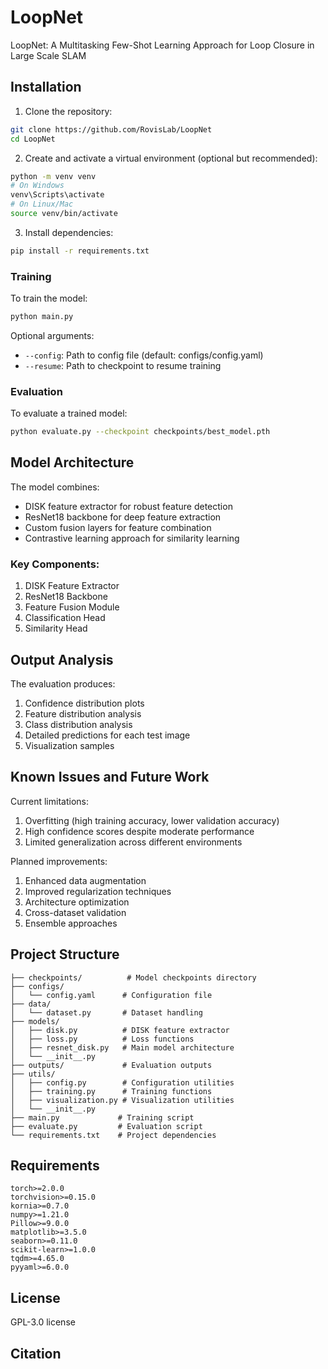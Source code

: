 # LoopNet

LoopNet: A Multitasking Few-Shot Learning Approach for Loop Closure in Large Scale SLAM

## Installation

1. Clone the repository:
```bash
git clone https://github.com/RovisLab/LoopNet
cd LoopNet
```

2. Create and activate a virtual environment (optional but recommended):
```bash
python -m venv venv
# On Windows
venv\Scripts\activate
# On Linux/Mac
source venv/bin/activate
```

3. Install dependencies:
```bash
pip install -r requirements.txt
```

### Training
To train the model:
```bash
python main.py
```

Optional arguments:
- `--config`: Path to config file (default: configs/config.yaml)
- `--resume`: Path to checkpoint to resume training

### Evaluation
To evaluate a trained model:
```bash
python evaluate.py --checkpoint checkpoints/best_model.pth
```

## Model Architecture

The model combines:
- DISK feature extractor for robust feature detection
- ResNet18 backbone for deep feature extraction
- Custom fusion layers for feature combination
- Contrastive learning approach for similarity learning

### Key Components:
1. DISK Feature Extractor
2. ResNet18 Backbone
3. Feature Fusion Module
4. Classification Head
5. Similarity Head


## Output Analysis

The evaluation produces:
1. Confidence distribution plots
2. Feature distribution analysis
3. Class distribution analysis
4. Detailed predictions for each test image
5. Visualization samples

## Known Issues and Future Work

Current limitations:
1. Overfitting (high training accuracy, lower validation accuracy)
2. High confidence scores despite moderate performance
3. Limited generalization across different environments

Planned improvements:
1. Enhanced data augmentation
2. Improved regularization techniques
3. Architecture optimization
4. Cross-dataset validation
5. Ensemble approaches

## Project Structure
```
├── checkpoints/          # Model checkpoints directory
├── configs/             
│   └── config.yaml      # Configuration file
├── data/
│   └── dataset.py       # Dataset handling
├── models/
│   ├── disk.py          # DISK feature extractor
│   ├── loss.py          # Loss functions
│   ├── resnet_disk.py   # Main model architecture
│   └── __init__.py
├── outputs/             # Evaluation outputs
├── utils/
│   ├── config.py        # Configuration utilities
│   ├── training.py      # Training functions
│   ├── visualization.py # Visualization utilities
│   └── __init__.py
├── main.py             # Training script
├── evaluate.py         # Evaluation script
└── requirements.txt    # Project dependencies
```

## Requirements
```
torch>=2.0.0
torchvision>=0.15.0
kornia>=0.7.0
numpy>=1.21.0
Pillow>=9.0.0
matplotlib>=3.5.0
seaborn>=0.11.0
scikit-learn>=1.0.0
tqdm>=4.65.0
pyyaml>=6.0.0
```

## License

GPL-3.0 license

## Citation





